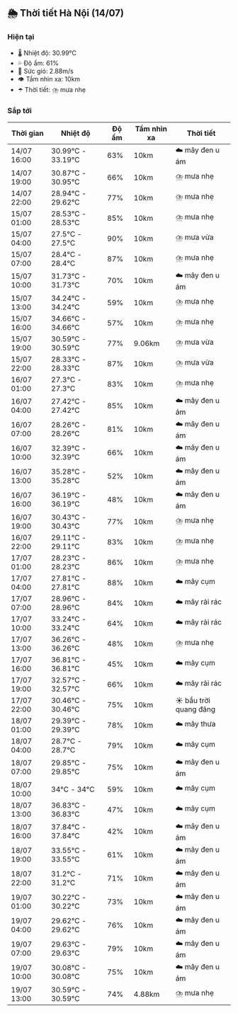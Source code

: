 ## 🌦️ Thời tiết Hà Nội (14/07)

### Hiện tại

- 🌡️ Nhiệt độ: 30.99℃
- 💦 Độ ẩm: 61%
- 💨 Sức gió: 2.88m/s
- 👁️ Tầm nhìn xa: 10km
- ☂️ Thời tiết: ⛈️ mưa nhẹ

### Sắp tới

| Thời gian | Nhiệt độ | Độ ẩm | Tầm nhìn xa | Thời tiết |
| --- | --- | --- | --- | --- |
| 14/07 16:00 | 30.99℃ - 33.19℃ | 63% | 10km | ☁️ mây đen u ám |
| 14/07 19:00 | 30.87℃ - 30.95℃ | 66% | 10km | ⛈️ mưa nhẹ |
| 14/07 22:00 | 28.94℃ - 29.62℃ | 77% | 10km | ⛈️ mưa nhẹ |
| 15/07 01:00 | 28.53℃ - 28.53℃ | 85% | 10km | ⛈️ mưa nhẹ |
| 15/07 04:00 | 27.5℃ - 27.5℃ | 90% | 10km | ⛈️ mưa vừa |
| 15/07 07:00 | 28.4℃ - 28.4℃ | 87% | 10km | ⛈️ mưa nhẹ |
| 15/07 10:00 | 31.73℃ - 31.73℃ | 70% | 10km | ☁️ mây đen u ám |
| 15/07 13:00 | 34.24℃ - 34.24℃ | 59% | 10km | ⛈️ mưa nhẹ |
| 15/07 16:00 | 34.66℃ - 34.66℃ | 57% | 10km | ⛈️ mưa nhẹ |
| 15/07 19:00 | 30.59℃ - 30.59℃ | 77% | 9.06km | ⛈️ mưa vừa |
| 15/07 22:00 | 28.33℃ - 28.33℃ | 87% | 10km | ⛈️ mưa vừa |
| 16/07 01:00 | 27.3℃ - 27.3℃ | 83% | 10km | ⛈️ mưa nhẹ |
| 16/07 04:00 | 27.42℃ - 27.42℃ | 85% | 10km | ☁️ mây đen u ám |
| 16/07 07:00 | 28.26℃ - 28.26℃ | 81% | 10km | ☁️ mây đen u ám |
| 16/07 10:00 | 32.39℃ - 32.39℃ | 66% | 10km | ☁️ mây đen u ám |
| 16/07 13:00 | 35.28℃ - 35.28℃ | 52% | 10km | ☁️ mây đen u ám |
| 16/07 16:00 | 36.19℃ - 36.19℃ | 48% | 10km | ☁️ mây đen u ám |
| 16/07 19:00 | 30.43℃ - 30.43℃ | 77% | 10km | ⛈️ mưa nhẹ |
| 16/07 22:00 | 29.11℃ - 29.11℃ | 83% | 10km | ⛈️ mưa nhẹ |
| 17/07 01:00 | 28.23℃ - 28.23℃ | 86% | 10km | ⛈️ mưa nhẹ |
| 17/07 04:00 | 27.81℃ - 27.81℃ | 88% | 10km | ☁️ mây cụm |
| 17/07 07:00 | 28.96℃ - 28.96℃ | 84% | 10km | ☁️ mây rải rác |
| 17/07 10:00 | 33.24℃ - 33.24℃ | 64% | 10km | ☁️ mây rải rác |
| 17/07 13:00 | 36.26℃ - 36.26℃ | 48% | 10km | ⛈️ mưa nhẹ |
| 17/07 16:00 | 36.81℃ - 36.81℃ | 45% | 10km | ☁️ mây cụm |
| 17/07 19:00 | 32.57℃ - 32.57℃ | 66% | 10km | ☁️ mây rải rác |
| 17/07 22:00 | 30.46℃ - 30.46℃ | 75% | 10km | ☀️ bầu trời quang đãng |
| 18/07 01:00 | 29.39℃ - 29.39℃ | 78% | 10km | ☁️ mây thưa |
| 18/07 04:00 | 28.7℃ - 28.7℃ | 79% | 10km | ☁️ mây cụm |
| 18/07 07:00 | 29.85℃ - 29.85℃ | 75% | 10km | ☁️ mây đen u ám |
| 18/07 10:00 | 34℃ - 34℃ | 59% | 10km | ☁️ mây cụm |
| 18/07 13:00 | 36.83℃ - 36.83℃ | 47% | 10km | ☁️ mây cụm |
| 18/07 16:00 | 37.84℃ - 37.84℃ | 42% | 10km | ☁️ mây đen u ám |
| 18/07 19:00 | 33.55℃ - 33.55℃ | 61% | 10km | ☁️ mây đen u ám |
| 18/07 22:00 | 31.2℃ - 31.2℃ | 71% | 10km | ☁️ mây đen u ám |
| 19/07 01:00 | 30.22℃ - 30.22℃ | 73% | 10km | ☁️ mây đen u ám |
| 19/07 04:00 | 29.62℃ - 29.62℃ | 76% | 10km | ☁️ mây đen u ám |
| 19/07 07:00 | 29.63℃ - 29.63℃ | 79% | 10km | ☁️ mây đen u ám |
| 19/07 10:00 | 30.08℃ - 30.08℃ | 75% | 10km | ☁️ mây đen u ám |
| 19/07 13:00 | 30.59℃ - 30.59℃ | 74% | 4.88km | ⛈️ mưa nhẹ |
